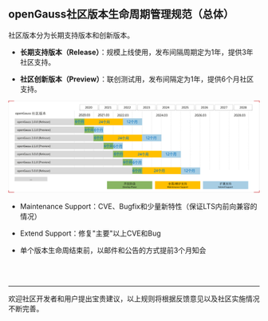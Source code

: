 <div class="markdown">

## openGauss社区版本生命周期管理规范（总体）


社区版本分为长期支持版本和创新版本。

- **长期支持版本（Release）**：规模上线使用，发布间隔周期定为1年，提供3年社区支持。

- **社区创新版本（Preview）**：联创测试用，发布间隔定为1年，提供6个月社区支持。

![输入图片说明](picture/openGauss%E7%94%9F%E5%91%BD%E5%91%A8%E6%9C%9F.png)




- Maintenance Support：CVE、Bugfix和少量新特性（保证LTS内前向兼容的情况）

- Extend Support：修复"主要"以上CVE和Bug

- 单个版本生命周结束前，以邮件和公告的方式提前3个月知会

<br/>
<br/>

-----------------------------
欢迎社区开发者和用户提出宝贵建议，以上规则将根据反馈意见以及社区实施情况不断完善。

</div>
